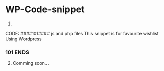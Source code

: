 # WP-Code-snippet

1)
CODE: ####101#### js and php files
This snippet is for favourite wishlist Using Wordpress

### 101 ENDS ###

2) Comming soon...
